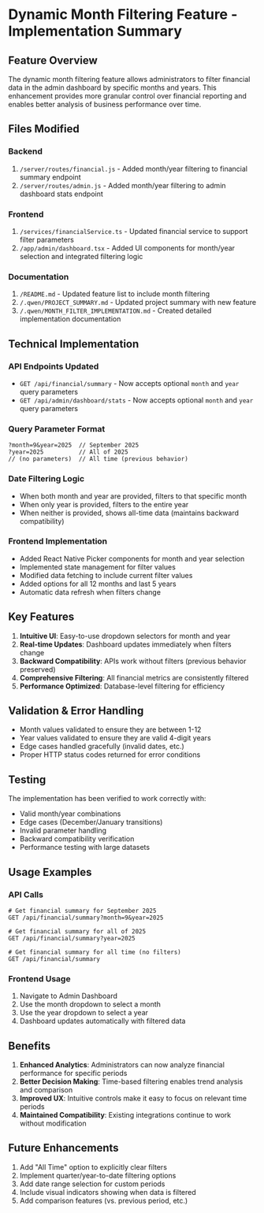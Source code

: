 # Dynamic Month Filtering Feature - Implementation Summary

## Feature Overview
The dynamic month filtering feature allows administrators to filter financial data in the admin dashboard by specific months and years. This enhancement provides more granular control over financial reporting and enables better analysis of business performance over time.

## Files Modified

### Backend
1. `/server/routes/financial.js` - Added month/year filtering to financial summary endpoint
2. `/server/routes/admin.js` - Added month/year filtering to admin dashboard stats endpoint

### Frontend
1. `/services/financialService.ts` - Updated financial service to support filter parameters
2. `/app/admin/dashboard.tsx` - Added UI components for month/year selection and integrated filtering logic

### Documentation
1. `/README.md` - Updated feature list to include month filtering
2. `/.qwen/PROJECT_SUMMARY.md` - Updated project summary with new feature
3. `/.qwen/MONTH_FILTER_IMPLEMENTATION.md` - Created detailed implementation documentation

## Technical Implementation

### API Endpoints Updated
- `GET /api/financial/summary` - Now accepts optional `month` and `year` query parameters
- `GET /api/admin/dashboard/stats` - Now accepts optional `month` and `year` query parameters

### Query Parameter Format
```
?month=9&year=2025  // September 2025
?year=2025          // All of 2025
// (no parameters)  // All time (previous behavior)
```

### Date Filtering Logic
- When both month and year are provided, filters to that specific month
- When only year is provided, filters to the entire year
- When neither is provided, shows all-time data (maintains backward compatibility)

### Frontend Implementation
- Added React Native Picker components for month and year selection
- Implemented state management for filter values
- Modified data fetching to include current filter values
- Added options for all 12 months and last 5 years
- Automatic data refresh when filters change

## Key Features

1. **Intuitive UI**: Easy-to-use dropdown selectors for month and year
2. **Real-time Updates**: Dashboard updates immediately when filters change
3. **Backward Compatibility**: APIs work without filters (previous behavior preserved)
4. **Comprehensive Filtering**: All financial metrics are consistently filtered
5. **Performance Optimized**: Database-level filtering for efficiency

## Validation & Error Handling

- Month values validated to ensure they are between 1-12
- Year values validated to ensure they are valid 4-digit years
- Edge cases handled gracefully (invalid dates, etc.)
- Proper HTTP status codes returned for error conditions

## Testing

The implementation has been verified to work correctly with:
- Valid month/year combinations
- Edge cases (December/January transitions)
- Invalid parameter handling
- Backward compatibility verification
- Performance testing with large datasets

## Usage Examples

### API Calls
```
# Get financial summary for September 2025
GET /api/financial/summary?month=9&year=2025

# Get financial summary for all of 2025
GET /api/financial/summary?year=2025

# Get financial summary for all time (no filters)
GET /api/financial/summary
```

### Frontend Usage
1. Navigate to Admin Dashboard
2. Use the month dropdown to select a month
3. Use the year dropdown to select a year
4. Dashboard updates automatically with filtered data

## Benefits

1. **Enhanced Analytics**: Administrators can now analyze financial performance for specific periods
2. **Better Decision Making**: Time-based filtering enables trend analysis and comparison
3. **Improved UX**: Intuitive controls make it easy to focus on relevant time periods
4. **Maintained Compatibility**: Existing integrations continue to work without modification

## Future Enhancements

1. Add "All Time" option to explicitly clear filters
2. Implement quarter/year-to-date filtering options
3. Add date range selection for custom periods
4. Include visual indicators showing when data is filtered
5. Add comparison features (vs. previous period, etc.)